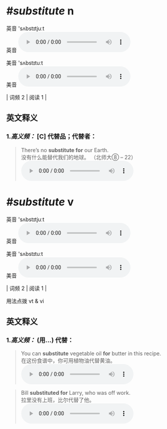 # ***\#substitute*** n
英音 'sʌbstɪtjuːt  
英音
<audio src="./media/substitute-B.aac" controls="controls"></audio>

美音 'sʌbstɪtuːt  
美音
<audio src="./media/substitute.aac" controls="controls"></audio>



| 词频 2 | 阅读 1 |  

英文释义
---
### 1.*高义频：* **[C] 代替品；代替者：**  

 > There’s no **substitute for** our Earth.  
 > 没有什么能替代我们的地球。  （北师大⑧ – 22）  
<audio src="./media/substitute-1.aac" controls="controls"></audio>


# ***\#substitute*** v
英音 'sʌbstɪtjuːt  
英音
<audio src="./media/substitute-B.aac" controls="controls"></audio>

美音 'sʌbstɪtuːt  
美音
<audio src="./media/substitute.aac" controls="controls"></audio>



| 词频 2 | 阅读 1 |  

用法点拨  vt & vi

英文释义
---
### 1.*高义频：* **(用...) 代替：**  

 > You can **substitute** vegetable oil **for** butter in this recipe.  
 > 在这份食谱中，你可用植物油代替黄油。    
<audio src="./media/substitute-2.aac" controls="controls"></audio>

 > Bill **substituted for** Larry, who was off work.  
 > 拉里没有上班，比尔代替了他。    
<audio src="./media/substitute-3.aac" controls="controls"></audio>


